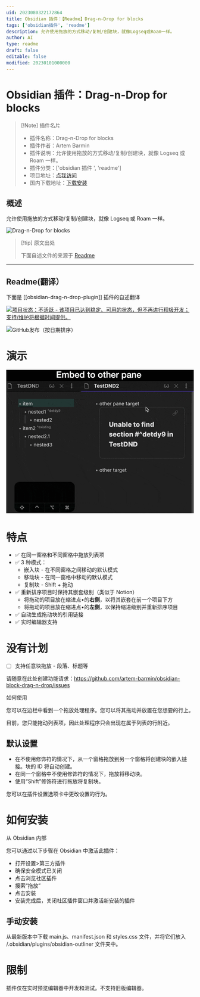 ```yaml
---
uid: 2023080322172864
title: Obsidian 插件：【Readme】Drag-n-Drop for blocks
tags: ['obsidian插件', 'readme']
description: 允许使用拖放的方式移动/复制/创建块，就像Logseq或Roam一样。
author: AI
type: readme
draft: false
editable: false
modified: 20230101000000
---
```


# Obsidian 插件：Drag-n-Drop for blocks

> [!Note] 插件名片
> - 插件名称：Drag-n-Drop for blocks
> - 插件作者：Artem Barmin
> - 插件说明：允许使用拖放的方式移动/复制/创建块，就像 Logseq 或 Roam 一样。
> - 插件分类：['obsidian 插件 ', 'readme']
> - 项目地址：[点我访问](https://github.com/artem-barmin/obsidian-block-drag-n-drop)
> - 国内下载地址：[下载安装](https://pkmer.cn/products/plugin/pluginMarket/?obsidian-drag-n-drop-plugin)

## 概述

允许使用拖放的方式移动/复制/创建块，就像 Logseq 或 Roam 一样。

![Drag-n-Drop for blocks](https://cdn.pkmer.cn/covers/obsidian-drag-n-drop-plugin_new.gif!pkmer)

> [!tip] 原文出处
>
>下面自述文件的来源于 [Readme](https://ghproxy.net/https://raw.githubusercontent.com/artem-barmin/obsidian-block-drag-n-drop/master/README.md)
>

---

## Readme(翻译）

下面是 [[obsidian-drag-n-drop-plugin]] 插件的自述翻译

[![项目状态：不活跃 - 该项目已达到稳定、可用的状态，但不再进行积极开发；支持/维护将根据时间提供。](https://www.repostatus.org/badges/latest/inactive.svg)](https://www.repostatus.org/#inactive)

![GitHub发布（按日期排序）](https://img.shields.io/github/v/release/artem-barmin/obsidian-block-drag-n-drop)

# 演示

![演示](https://raw.githubusercontent.com/artem-barmin/obsidian-block-drag-n-drop/master/demo/demo.gif)

# 特点

- ✅ 在同一窗格和不同窗格中拖放列表项
- ✅ 3 种模式：
    - 嵌入块 - 在不同窗格之间移动的默认模式
    - 移动块 - 在同一窗格中移动的默认模式
    - 复制块 - Shift + 拖动
- ✅ 重新排序项目时保持其嵌套级别（类似于 Notion）
    - 将拖动的项目放在缩进点•的**右侧**，以将其嵌套在前一个项目下方
    - 将拖动的项目放在缩进点•的**左侧**，以保持缩进级别并重新排序项目
- ✅ 自动生成拖动块的引用链接
- ✅ 实时编辑器支持

# 没有计划

- [ ] 支持任意块拖放 - 段落、标题等

请随意在此处创建功能请求：<https://github.com/artem-barmin/obsidian-block-drag-n-drop/issues>

如何使用

您可以在边栏中看到一个拖放处理程序。您可以将其拖动并放置在您想要的行上。

目前，您只能拖动列表项，因此处理程序只会出现在属于列表的行附近。

## 默认设置

- 在不使用修饰符的情况下，从一个窗格拖放到另一个窗格将创建块的嵌入链接。块的 ID 将自动创建。
- 在同一个窗格中不使用修饰符的情况下，拖放将移动块。
- 使用“Shift”修饰符进行拖放将复制块。

您可以在插件设置选项卡中更改设置的行为。

# 如何安装

从 Obsidian 内部

您可以通过以下步骤在 Obsidian 中激活此插件：

- 打开设置>第三方插件
- 确保安全模式已关闭
- 点击浏览社区插件
- 搜索“拖放”
- 点击安装
- 安装完成后，关闭社区插件窗口并激活新安装的插件

## 手动安装

从最新版本中下载 main.js、manifest.json 和 styles.css 文件，并将它们放入 <vault>/.obsidian/plugins/obsidian-outliner 文件夹中。

# 限制

插件仅在实时预览编辑器中开发和测试。不支持旧版编辑器。
